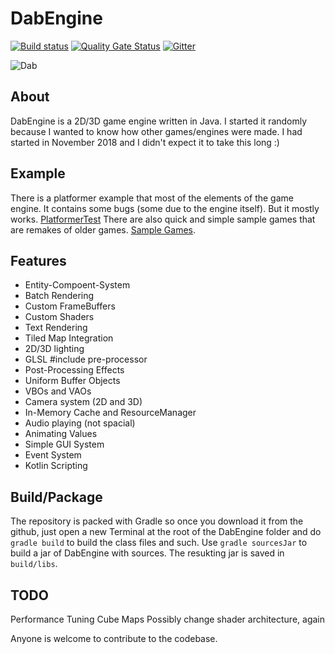 # DabEngine
[![Build status](https://ci.appveyor.com/api/projects/status/r0xednscn2fdvd4k?svg=true)](https://ci.appveyor.com/project/LEMEMETEAM/dabengine)
[![Quality Gate Status](https://sonarcloud.io/api/project_badges/measure?project=LEMEMETEAM_DabEngine&metric=alert_status)](https://sonarcloud.io/dashboard?id=LEMEMETEAM_DabEngine)
[![Gitter](https://badges.gitter.im/DabEngine/community.svg)](https://gitter.im/DabEngine/community?utm_source=badge&utm_medium=badge&utm_campaign=pr-badge)

![Dab](https://thumbs.dreamstime.com/t/dabbing-person-making-dab-black-glyph-icon-symbol-113558248.jpg)

## About
DabEngine is a 2D/3D game engine written in Java. I started it randomly because I wanted to know how other games/engines were made. I had started in November 2018 and I didn't expect it to take this long :)

## Example
There is a platformer example that most of the elements of the game engine. It contains some bugs (some due to the engine itself). But it mostly works.
[PlatformerTest](https://github.com/LEMEMETEAM/PlatformerTest)
There are also quick and simple sample games that are remakes of older games. [Sample Games](https://github.com/LEMEMETEAM/Game=Samples).

## Features
- Entity-Compoent-System
- Batch Rendering
- Custom FrameBuffers
- Custom Shaders
- Text Rendering
- Tiled Map Integration
- 2D/3D lighting
- GLSL #include pre-processor
- Post-Processing Effects
- Uniform Buffer Objects
- VBOs and VAOs
- Camera system (2D and 3D)
- In-Memory Cache and ResourceManager
- Audio playing (not spacial)
- Animating Values
- Simple GUI System
- Event System
- Kotlin Scripting

## Build/Package
The repository is packed with Gradle so once you download it from the github, just open a new Terminal at the root of the DabEngine folder and do `gradle build` to build the class files and such.
Use `gradle sourcesJar` to build a jar of DabEngine with sources. The resukting jar is saved in `build/libs`.

## TODO
Performance Tuning
Cube Maps
Possibly change shader architecture, again

Anyone is welcome to contribute to the codebase.
